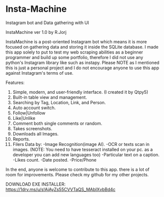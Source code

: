 # Insta-Machine
Instagram bot and Data gathering with UI

InstaMachine ver 1.0
by R.Jorj


InstaMachine is a post-oriented Instagram bot which means it is more focused on gathering data and storing it inside the SQLite database.
I made this app solely to put to test my web scraping abilities as a beginner programmer and build up some portfolio, therefore I did not use any python's Instagram library like such as instapy. Please NOTE as I mentioned this is just a personal project and I do not encourage anyone to use this app against Instagram's terms of use.


Features:
1. Simple, modern, and user-friendly interface. (I created it by Qtpy5)
2. Built-in table view and management.
3. Searching by Tag, Location, Link, and Person.
4. Auto account switch.
5. Follow|Unfollow
6. Like|Unlike
7. Comment both single comments or random.
8. Takes screenshots.
9. Downloads all Images.
10. Reports.
11. Filers Data by:
-Image Recognition(image AI).
-OCR or texts scan in images. (NOTE: You need to have tesseract installed on your pc. as a developer you can add new languages too)
-Particular text on a caption.
-Likes count.
-Date posted.
-Price/Phone
  

In the end, anyone is welcome to contribute to this app. there is a lot of room for improvements. Please check my github for my other projects.


DOWNLOAD EXE INSTALLER: https://1drv.ms/u/s!AjAyZs55CVVTaQS_MAbIXvbBd4c
